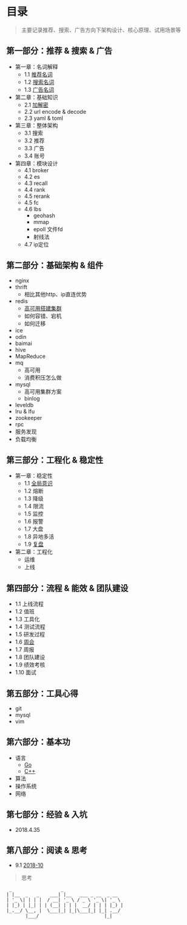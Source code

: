 # 目录
> 主要记录推荐、搜索、广告方向下架构设计、核心原理、试用场景等

## 第一部分：推荐 & 搜索 & 广告
  - 第一章：名词解释
    - 1.1 [推荐名词](docs/section1/1.1.md)
    - 1.2 [搜索名词](docs/section1/1.2.md)
    - 1.3 [广告名词](docs/section1/1.3.md)
  - 第二章：基础知识
    - 2.1 [加解密](docs/section1/2.1.md)
    - 2.2 url encode & decode
    - 2.3 yaml & toml 
  - 第三章：整体架构
    - 3.1 搜索
    - 3.2 推荐
    - 3.3 广告
    - 3.4 账号
  - 第四章：模块设计
    - 4.1 broker
    - 4.2 es
    - 4.3 recall
    - 4.4 rank
    - 4.5 rerank
    - 4.5 fc
    - 4.6 lbs
      - geohash
      - mmap
      - epoll 文件fd
      - 射线法
    - 4.7 ip定位
    
## 第二部分：基础架构 & 组件
  - nginx
  - thrift
    - 相比其他http、ip直连优势
  - redis
    - [高可用搭建集群](https://mp.weixin.qq.com/s/Z-PyNgiqYrm0ZYg0r6MVeQ)
    - 如何容错、宕机
    - 如何迁移
  - ice
  - odin
  - baimai
  - hive
  - MapReduce
  - mq 
    - 高可用
    - 消费积压怎么做
  - mysql
    - 高可用集群方案
    - binlog
  - leveldb
  - lru & lfu
  - zookeeper
  - rpc
  - 服务发现
  - 负载均衡
  
## 第三部分：工程化 & 稳定性
  - 第一章：稳定性
    - 1.1 [全局意识](http://naotu.baidu.com/file/bb3cefe050e5e894c2dfaa699267aae7)
    - 1.2 熔断
    - 1.3 降级
    - 1.4 限流
    - 1.5 监控
    - 1.6 报警
    - 1.7 大盘
    - 1.8 异地多活
    - 1.9 [复盘](docs/section3/1.9.md)
  - 第二章：工程化
    - 运维
    - 上线
    
## 第四部分：流程 & 能效 & 团队建设
  - 1.1 上线流程
  - 1.2 值班
  - 1.3 工具化
  - 1.4 测试流程
  - 1.5 研发过程
  - 1.6 [周会](docs/section4/1.6.md)
  - 1.7 周报
  - 1.8 团队建设
  - 1.9 绩效考核
  - 1.10 面试

## 第五部分：工具心得
  - git
  - mysql
  - vim
  
## 第六部分：基本功
  - 语言
    - [Go](docs/8.1.md)
    - [C++](docs/8.2.md)
  - 算法
  - 操作系统
  - 网络
  
## 第七部分：经验 & 入坑
  - 2018.4.35

## 第八部分：阅读 & 思考
  - 9.1 [2018-10](docs/9.1.md)
  > 思考

```
 _                  _                      
| |__  _   _    ___| |__   ___ _ __  _ __  
| '_ \| | | |  / __| '_ \ / _ \ '_ \| '_ \ 
| |_) | |_| | | (__| | | |  __/ | | | |_) |
|_.__/ \__, |  \___|_| |_|\___|_| |_| .__/ 
       |___/                        |_|    
```
